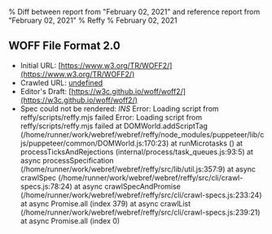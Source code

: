 % Diff between report from "February 02, 2021" and reference report from "February 02, 2021"
% Reffy
% February 02, 2021

## WOFF File Format 2.0

- Initial URL: [https://www.w3.org/TR/WOFF2/](https://www.w3.org/TR/WOFF2/)
- Crawled URL: [undefined](undefined)
- Editor's Draft: [https://w3c.github.io/woff/woff2/](https://w3c.github.io/woff/woff2/)
- Spec could not be rendered: *INS* Error: Loading script from reffy/scripts/reffy.mjs failed Error: Loading script from reffy/scripts/reffy.mjs failed
    at DOMWorld.addScriptTag (/home/runner/work/webref/webref/reffy/node_modules/puppeteer/lib/cjs/puppeteer/common/DOMWorld.js:170:23)
    at runMicrotasks (<anonymous>)
    at processTicksAndRejections (internal/process/task_queues.js:93:5)
    at async processSpecification (/home/runner/work/webref/webref/reffy/src/lib/util.js:357:9)
    at async crawlSpec (/home/runner/work/webref/webref/reffy/src/cli/crawl-specs.js:78:24)
    at async crawlSpecAndPromise (/home/runner/work/webref/webref/reffy/src/cli/crawl-specs.js:233:24)
    at async Promise.all (index 379)
    at async crawlList (/home/runner/work/webref/webref/reffy/src/cli/crawl-specs.js:239:21)
    at async Promise.all (index 0)


